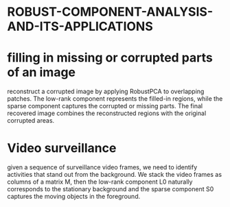 # ROBUST-COMPONENT-ANALYSIS-AND-ITS-APPLICATIONS

# filling in missing or corrupted parts of an image
reconstruct a corrupted image by applying RobustPCA to 
overlapping patches. The low-rank component represents the filled-in 
regions, while the sparse component captures the corrupted or missing 
parts. The final recovered image combines the reconstructed regions with 
the original corrupted areas.



# Video surveillance 
given a sequence of surveillance video frames, we need to identify 
activities that stand out from the background. We stack the video frames as 
columns of a matrix M, then the low-rank component L0 naturally 
corresponds to the stationary background and the sparse component S0 
captures the moving objects in the foreground. 
